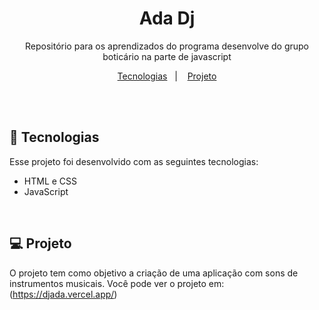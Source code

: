 <h1 align="center"> Ada Dj</h1>

<p align="center">
Repositório para os aprendizados do programa desenvolve do grupo boticário na parte de javascript
</p>

<p align="center">
  <a href="#-tecnologias">Tecnologias</a>&nbsp;&nbsp;&nbsp;|&nbsp;&nbsp;&nbsp;
  <a href="#-projeto">Projeto</a>
</p>

<br>


<br>

## 🚀 Tecnologias

Esse projeto foi desenvolvido com as seguintes tecnologias:

- HTML e CSS
- JavaScript


<br>

## 💻 Projeto

O projeto tem como objetivo a criação de uma aplicação com sons de instrumentos musicais.
Você pode ver o projeto em:(https://djada.vercel.app/)
<br>
